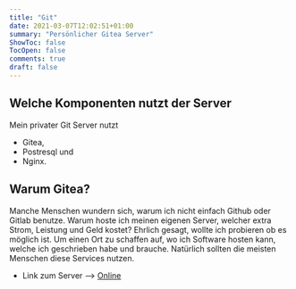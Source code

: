 ```yaml
---
title: "Git"
date: 2021-03-07T12:02:51+01:00
summary: "Persönlicher Gitea Server"
ShowToc: false
TocOpen: false
comments: true
draft: false
---
```


## Welche Komponenten nutzt der Server

Mein privater Git Server nutzt

+ Gitea,
+ Postresql und
+ Nginx.

## Warum Gitea?

Manche Menschen wundern sich, warum ich nicht einfach Github oder Gitlab benutze. Warum hoste ich meinen eigenen Server, welcher extra Strom, Leistung und Geld kostet? Ehrlich gesagt, wollte ich probieren ob es möglich ist. Um einen Ort zu schaffen auf, wo ich Software hosten kann, welche ich geschrieben habe und brauche. Natürlich sollten die meisten Menschen diese Services nutzen.

+ Link zum Server --> [Online](https://git.derchef.site)
